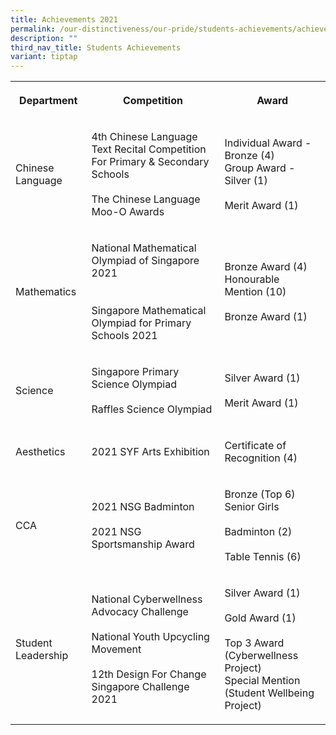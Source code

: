 ```yaml
---
title: Achievements 2021
permalink: /our-distinctiveness/our-pride/students-achievements/achievements-2021/
description: ""
third_nav_title: Students Achievements
variant: tiptap
---
```

<table style="minWidth: 75px">
<colgroup>
<col>
<col>
<col>
</colgroup>
<tbody>
<tr>
<th rowspan="1" colspan="1">
<p>Department</p>
</th>
<th rowspan="1" colspan="1">
<p>Competition</p>
</th>
<th rowspan="1" colspan="1">
<p>Award</p>
</th>
</tr>
<tr>
<td rowspan="1" colspan="1">
<p>Chinese Language</p>
</td>
<td rowspan="1" colspan="1">
<p>4th Chinese Language Text Recital Competition For Primary &amp; Secondary
Schools
<br>
<br>The Chinese Language Moo-O Awards</p>
</td>
<td rowspan="1" colspan="1">
<p>Individual Award - Bronze (4)
<br>Group Award - Silver (1)
<br>
<br>Merit Award (1)
<br>
</p>
</td>
</tr>
<tr>
<td rowspan="1" colspan="1">
<p>Mathematics</p>
</td>
<td rowspan="1" colspan="1">
<p>National Mathematical Olympiad of Singapore 2021
<br>
<br>
<br>Singapore Mathematical Olympiad for Primary Schools 2021</p>
</td>
<td rowspan="1" colspan="1">
<p>Bronze Award (4)
<br>Honourable Mention (10)
<br>
<br>Bronze Award (1)
<br>
</p>
</td>
</tr>
<tr>
<td rowspan="1" colspan="1">
<p>Science</p>
</td>
<td rowspan="1" colspan="1">
<p>Singapore Primary Science Olympiad
<br>
<br>Raffles Science Olympiad
<br>
</p>
</td>
<td rowspan="1" colspan="1">
<p>Silver Award (1)
<br>
<br>Merit Award (1)
<br>
</p>
</td>
</tr>
<tr>
<td rowspan="1" colspan="1">
<p>Aesthetics</p>
</td>
<td rowspan="1" colspan="1">
<p>2021 SYF Arts Exhibition</p>
</td>
<td rowspan="1" colspan="1">
<p>Certificate of Recognition (4)</p>
</td>
</tr>
<tr>
<td rowspan="1" colspan="1">
<p>CCA</p>
</td>
<td rowspan="1" colspan="1">
<p>2021 NSG Badminton
<br>
<br>2021 NSG Sportsmanship Award
<br>
</p>
</td>
<td rowspan="1" colspan="1">
<p>Bronze (Top 6) Senior Girls
<br>
<br>Badminton (2)
<br>
<br>Table Tennis (6)
<br>
</p>
</td>
</tr>
<tr>
<td rowspan="1" colspan="1">
<p>Student Leadership</p>
</td>
<td rowspan="1" colspan="1">
<p>National Cyberwellness Advocacy Challenge
<br>
<br>National Youth Upcycling Movement
<br>
<br>12th Design For Change Singapore Challenge 2021</p>
</td>
<td rowspan="1" colspan="1">
<p>Silver Award (1)
<br>
<br>Gold Award (1)
<br>
<br>Top 3 Award (Cyberwellness Project)
<br>Special Mention (Student Wellbeing Project)</p>
</td>
</tr>
</tbody>
</table>
<p></p>